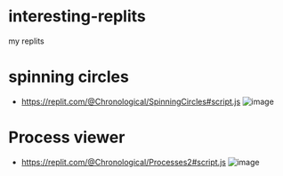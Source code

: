 # interesting-replits
my replits

# spinning circles

* https://replit.com/@Chronological/SpinningCircles#script.js
![image](https://github.com/samsquire/interesting-replits/assets/1983701/0ba55133-f022-4082-8d82-b4878d1057cf)

# Process viewer

 * https://replit.com/@Chronological/Processes2#script.js
![image](https://github.com/samsquire/interesting-replits/assets/1983701/7e5ad168-f10d-4d0f-810b-e3d16bbb3c29)
